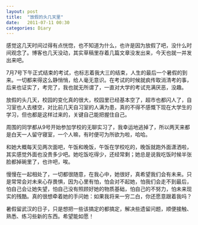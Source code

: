 ```yaml
---
layout: post
title:  "放假的头几天里"
date:   2011-07-11 00:30
categories: Diary
---
```


感觉这几天时间过得有点恍惚，也不知道为什么，也许是因为放假了吧，没什么时间观念了。博客也几天没动，其实草稿里存着几篇文章没发出来，今天也就一并发出来吧。

7月7号下午正式结束的考试，也标志着我大三的结束，人生的最后一个暑假的到来。一切都来得这么静悄悄，给人毫无意识。在考试的时候就疯传取消清考的事，后来也证实了，考完了，我也就无所谓了，一直对大学的考试充满厌恶，没趣。

放假的头几天，校园的变化真的很大，校园里已经基本空了，超市也都闪人了，自习室也人去楼空，对比前几天自习室的人满为患，真的不得不感慨下现在大学生的学习，但也都是这样过来的，关键自己能把握住自己。

周围的同学都从9号开始参加学校的无聊实习了，我幸运地逃掉了，所以两天来都是白天一人留守寝室，一个人嘛，有时便可为所欲为啦，哈哈。

和她大概每天见两次面吧，午饭和晚饭，午饭在学校吃的，晚饭就跑外面潇洒啦，其实感觉外面也没贵多少吧。她吃饭吃得少，还经常剩；她总是说我吃饭时候半张脸都掉碗里了，也许吧，唉。

慢慢在一起相处了，一切都很随意，在我心中，她很好，真希望我们会有未来。只是常常会对未来心存畏惧，因为心里有怕，怕会对不起她，怕我们会走不到最后，怕自己会让她失望，怕自己没有照顾好她的物质基础，怕自己的不努力，怕未来现实的残酷。真的很想牵着她的手问她：如果我将来一穷二白，你还愿意跟着我吗？

暑假留武汉的日子，只是想把一些该搞定的都搞定，解决些遗留问题，顺便接触、熟悉、练习些新的东西。希望能如愿！
